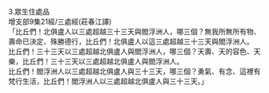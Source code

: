 3.眾生住處品  
增支部9集21經/三處經(莊春江譯)  
「比丘們！北俱盧人以三處超越三十三天與閻浮洲人，哪三個？無我所無所有物、壽命已決定、殊勝德行，比丘們！北俱盧人以這三處超越三十三天與閻浮洲人。  
比丘們！三十三天以三處超越北俱盧人與閻浮洲人，哪三個？天壽、天的容色、天樂，比丘們！三十三天以三處超越北俱盧人與閻浮洲人。  
比丘們！閻浮洲人以三處超越北俱盧人與三十三天，哪三個？勇氣、有念、這裡有梵行生活，比丘們！閻浮洲人以三處超越北俱盧人與三十三天。」  
  
  
